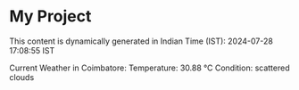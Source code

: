 # My Project

This content is dynamically generated in Indian Time (IST): 2024-07-28 17:08:55 IST


Current Weather in Coimbatore:
Temperature: 30.88 °C
Condition: scattered clouds
